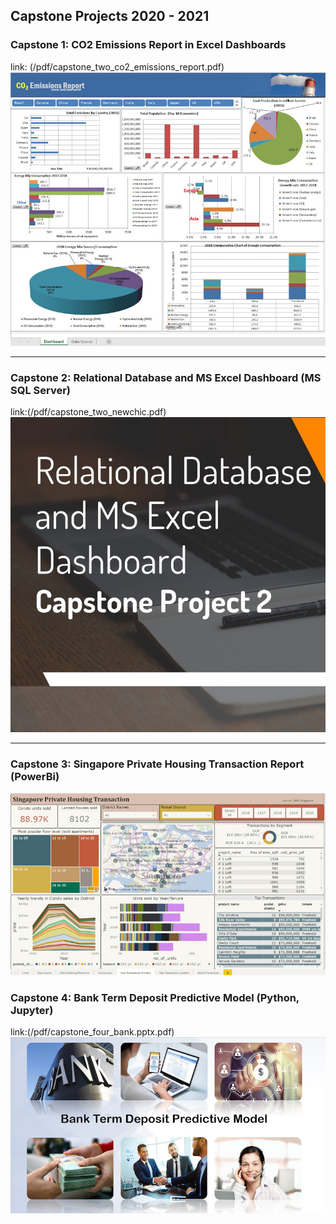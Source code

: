 ## Capstone Projects 2020 - 2021 

<h3>Capstone 1: CO2 Emissions Report in Excel Dashboards</h3> link: (/pdf/capstone_two_co2_emissions_report.pdf)
<img src="images/capstone_one_edited.jpg?raw=true"/>

---
<h3>Capstone 2: Relational Database and MS Excel Dashboard (MS SQL Server)</h3> link:(/pdf/capstone_two_newchic.pdf)
<img src="images/capstone_two_edited.jpg?raw=true"/>

---
<h3>Capstone 3: Singapore Private Housing Transaction Report (PowerBi)</h3>
<img src="images/capstone_three_edited.jpg?raw=true"/>

<h3>Capstone 4: Bank Term Deposit Predictive Model (Python, Jupyter)</h3> link:(/pdf/capstone_four_bank.pptx.pdf)
<img src="images/capstone_four_edited.jpg?raw=true"/>
